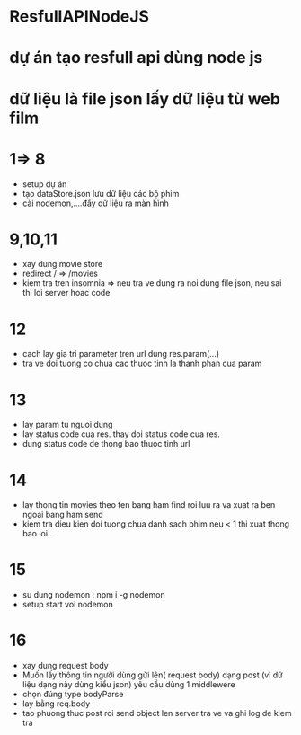 # ResfullAPINodeJS

# dự án tạo resfull api dùng node js

# dữ liệu là file json lấy dữ liệu từ web film

# 1=> 8

- setup dự án
- tạo dataStore.json lưu dữ liệu các bộ phim
- cài nodemon,....đẩy dữ liệu ra màn hình

# 9,10,11

- xay dung movie store
- redirect / => /movies
- kiem tra tren insomnia => neu tra ve dung ra noi dung file json, neu sai thi loi server hoac code

# 12

- cach lay gia tri parameter tren url dung res.param(...)
- tra ve doi tuong co chua cac thuoc tinh la thanh phan cua param

# 13

- lay param tu nguoi dung
- lay status code cua res. thay doi status code cua res.
- dung status code de thong bao thuoc tinh url

# 14

- lay thong tin movies theo ten bang ham find roi luu ra va xuat ra ben ngoai bang ham send
- kiem tra dieu kien doi tuong chua danh sach phim neu < 1 thi xuat thong bao loi..

# 15

- su dung nodemon : npm i -g nodemon
- setup start voi nodemon

# 16

- xay dung request body
- Muốn lấy thông tin người dùng gửi lên( request body) dạng post (vì dữ liệu dạng này dùng kiểu json) yêu cầu dùng 1 middlewere
- chọn đúng type bodyParse
- lay bằng req.body
- tao phuong thuc post roi send object len server tra ve va ghi log de kiem tra
